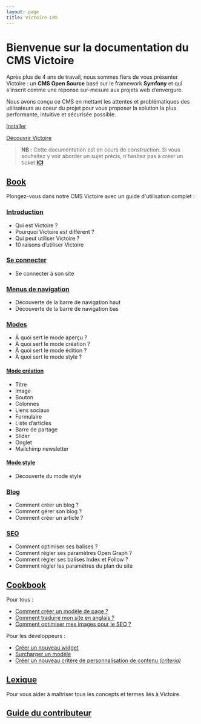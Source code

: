 ```yaml
---
layout: page
title: Victoire CMS
---
```


# Bienvenue sur la documentation du CMS Victoire

Après plus de 4 ans de travail, nous sommes fiers de vous présenter Victoire : un **CMS Open Source** basé sur le framework **Symfony** et qui s’inscrit comme une réponse sur-mesure aux projets web d’envergure.

Nous avons conçu ce CMS en mettant les attentes et problématiques des utilisateurs au coeur du projet pour vous proposer la solution la plus performante, intuitive et sécurisée possible.

[Installer](https://github.com/Victoire/victoire/blob/2.3/doc/setup.md)

[Découvrir Victoire](book/introduction)

>**NB :** Cette documentation est en cours de construction. Si vous souhaitez y voir aborder un sujet précis, n'hésitez pas à créer un ticket **[ICI](https://github.com/Victoire/documentation-fr/issues)**

## [Book](book)
Plongez-vous dans notre CMS Victoire avec un guide d'utilisation complet :

### [Introduction](book/introduction)
- Qui est Victoire ? 
- Pourquoi Victoire est différent ?
- Qui peut utiliser Victoire ?
- 10 raisons d’utiliser Victoire

### [Se connecter](book/login)
- Se connecter à son site

### [Menus de navigation](book/menus-nav)
- Découverte de la barre de navigation haut
- Découverte de la barre de navigation bas

### [Modes](book/mode-front)
- À quoi sert le mode aperçu ? 
- À quoi sert le mode création ?
- À quoi sert le mode édition ?
- À quoi sert le mode style ?

#### [Mode création](book/mode-creation)
- Titre 
- Image
- Bouton 
- Colonnes 
- Liens sociaux 
- Formulaire 
- Liste d’articles
- Barre de partage
- Slider
- Onglet
- Mailchimp newsletter

#### [Mode style](book/mode-style)
- Découverte du mode style

### [Blog](book/blog)
- Comment créer un blog ? 
- Comment gérer son blog ?
- Comment créer un article ?

### [SEO](book/seo)
- Comment optimiser ses balises ? 
- Comment régler ses paramètres Open Graph ?
- Comment régler ses balises Index et Follow ?
- Comment régler les paramètres du plan du site  

## [Cookbook](cookbook)

Pour tous :

- [Comment créer un modèle de page ?](cookbook/how-to-create-template)
- [Comment traduire mon site en anglais ?](cookbook/how-to-traduce-website)
- [Comment optimiser mes images pour le SEO ?](cookbook/how-to-optimize-images)

Pour les développeurs :

- [Créer un nouveau widget](cookbook/widget-creation)
- [Surcharger un modèle](cookbook/override-layout)
- [Créer un nouveau critère de personnalisation de contenu _(criteria)_](cookbook/play-with-criterias)


## [Lexique](lexical)
Pour vous aider à maîtriser tous les concepts et termes liés à Victoire.

## [Guide du contributeur](contributing)


